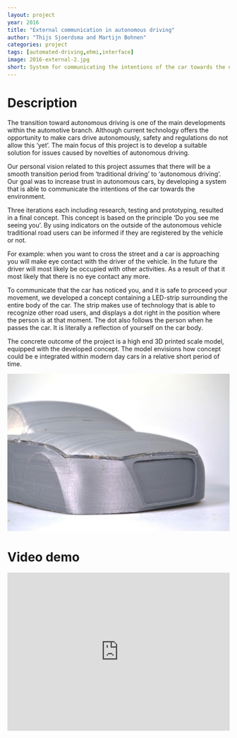 ```yaml
---
layout: project
year: 2016
title: "External communication in autonomous driving"
author: "Thijs Sjoerdsma and Martijn Bohnen"
categories: project
tags: [automated-driving,ehmi,interface]
image: 2016-external-2.jpg
short: System for communicating the intentions of the car towards the environment
---
```


# Description
The transition toward autonomous driving is one of the main developments within the automotive branch. Although current technology offers the opportunity to make cars drive autonomously, safety and regulations do not allow this ‘yet’. The main focus of this project is to develop a suitable solution for issues caused by novelties of autonomous driving.

Our personal vision related to this project assumes that there will be a smooth transition period from ‘traditional driving’ to ‘autonomous driving’. Our goal was to increase trust in autonomous cars, by developing a system that is able to communicate the intentions of the car towards the environment.

Three iterations each including research, testing and prototyping, resulted in a final concept. This concept is based on the principle ‘Do you see me seeing you’. By using indicators on the outside of the autonomous vehicle traditional road users can be informed if they are registered by the vehicle or not.

For example: when you want to cross the street and a car is approaching you will make eye contact with the driver of the vehicle. In the future the driver will most likely be occupied with other activities. As a result of that it most likely that there is no eye contact any more.

To communicate that the car has noticed you, and it is safe to proceed your movement, we developed a concept containing a LED-strip surrounding the entire body of the car. The strip makes use of technology that is able to recognize other road users, and displays a dot right in the position where the person is at that moment. The dot also follows the person when he passes the car. It is literally a reflection of yourself on the car body.

The concrete outcome of the project is a high end 3D printed scale model, equipped with the developed concept. The model envisions how concept could be e integrated within modern day cars in a relative short period of time.

<div class="project-image">
  <img src="/assets/img/2016-external-1.jpg">
</div>


# Video demo
<iframe style="display:inline-block; border:0px solid #FFF; width: 100%; height: 358px" src="https://www.youtube.com/embed/tjlPgj6m76w?playlist=tjlPgj6m76w&loop=1&autoplay=1&mute=1" frameborder="0" allowfullscreen></iframe>
